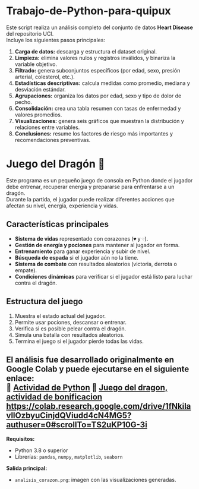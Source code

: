 # Trabajo-de-Python-para-quipux

Este script realiza un análisis completo del conjunto de datos **Heart Disease** del repositorio UCI.  
Incluye los siguientes pasos principales:

1. **Carga de datos:** descarga y estructura el dataset original.  
2. **Limpieza:** elimina valores nulos y registros inválidos, y binariza la variable objetivo.  
3. **Filtrado:** genera subconjuntos específicos (por edad, sexo, presión arterial, colesterol, etc.).  
4. **Estadísticas descriptivas:** calcula medidas como promedio, mediana y desviación estándar.  
5. **Agrupaciones:** organiza los datos por edad, sexo y tipo de dolor de pecho.  
6. **Consolidación:** crea una tabla resumen con tasas de enfermedad y valores promedios.  
7. **Visualizaciones:** genera seis gráficos que muestran la distribución y relaciones entre variables.  
8. **Conclusiones:** resume los factores de riesgo más importantes y recomendaciones preventivas.

# Juego del Dragón 🐉

Este programa es un pequeño juego de consola en Python donde el jugador debe entrenar, recuperar energía y prepararse para enfrentarse a un dragón.  
Durante la partida, el jugador puede realizar diferentes acciones que afectan su nivel, energía, experiencia y vidas.

## Características principales
- **Sistema de vidas** representado con corazones (`♥` y `♡`).
- **Gestión de energía y pociones** para mantener al jugador en forma.
- **Entrenamiento** para ganar experiencia y subir de nivel.
- **Búsqueda de espada** si el jugador aún no la tiene.
- **Sistema de combate** con resultados aleatorios (victoria, derrota o empate).
- **Condiciones dinámicas** para verificar si el jugador está listo para luchar contra el dragón.

## Estructura del juego
1. Muestra el estado actual del jugador.  
2. Permite usar pociones, descansar o entrenar.  
3. Verifica si es posible pelear contra el dragón.  
4. Simula una batalla con resultados aleatorios.  
5. Termina el juego si el jugador pierde todas las vidas.

El análisis fue desarrollado originalmente en Google Colab y puede ejecutarse en el siguiente enlace:  
🔗 [Actividad de Python](https://colab.research.google.com/drive/1PHgTLUXaWP5V0cVU8e5oLeb8yhLVQlYd?usp=sharing)
🔗 [Juego del dragon, actividad de bonificacion](https://colab.research.google.com/drive/1PHgTLUXaWP5V0cVU8e5oLeb8yhLVQlYd?usp=sharing)
https://colab.research.google.com/drive/1fNkilavllOzbyuCinjdQViudd4cN4MG5?authuser=0#scrollTo=TS2uKP10G-3i
---

**Requisitos:**  
- Python 3.8 o superior  
- Librerías: `pandas`, `numpy`, `matplotlib`, `seaborn`

**Salida principal:**  
- `analisis_corazon.png`: imagen con las visualizaciones generadas.
